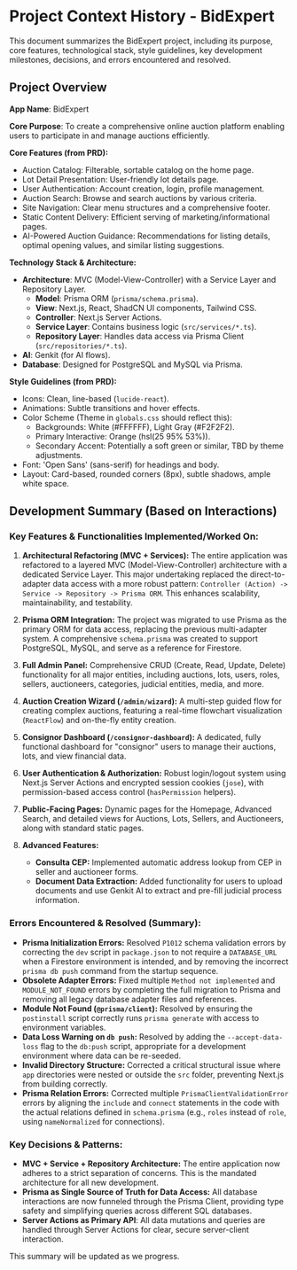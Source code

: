 # Project Context History - BidExpert

This document summarizes the BidExpert project, including its purpose, core features, technological stack, style guidelines, key development milestones, decisions, and errors encountered and resolved.

## Project Overview

**App Name**: BidExpert

**Core Purpose**: To create a comprehensive online auction platform enabling users to participate in and manage auctions efficiently.

**Core Features (from PRD):**
*   Auction Catalog: Filterable, sortable catalog on the home page.
*   Lot Detail Presentation: User-friendly lot details page.
*   User Authentication: Account creation, login, profile management.
*   Auction Search: Browse and search auctions by various criteria.
*   Site Navigation: Clear menu structures and a comprehensive footer.
*   Static Content Delivery: Efficient serving of marketing/informational pages.
*   AI-Powered Auction Guidance: Recommendations for listing details, optimal opening values, and similar listing suggestions.

**Technology Stack & Architecture:**
*   **Architecture**: MVC (Model-View-Controller) with a Service Layer and Repository Layer.
    *   **Model**: Prisma ORM (`prisma/schema.prisma`).
    *   **View**: Next.js, React, ShadCN UI components, Tailwind CSS.
    *   **Controller**: Next.js Server Actions.
    *   **Service Layer**: Contains business logic (`src/services/*.ts`).
    *   **Repository Layer**: Handles data access via Prisma Client (`src/repositories/*.ts`).
*   **AI**: Genkit (for AI flows).
*   **Database**: Designed for PostgreSQL and MySQL via Prisma.

**Style Guidelines (from PRD):**
*   Icons: Clean, line-based (`lucide-react`).
*   Animations: Subtle transitions and hover effects.
*   Color Scheme (Theme in `globals.css` should reflect this):
    *   Backgrounds: White (#FFFFFF), Light Gray (#F2F2F2).
    *   Primary Interactive: Orange (hsl(25 95% 53%)).
    *   Secondary Accent: Potentially a soft green or similar, TBD by theme adjustments.
*   Font: 'Open Sans' (sans-serif) for headings and body.
*   Layout: Card-based, rounded corners (8px), subtle shadows, ample white space.

## Development Summary (Based on Interactions)

### Key Features & Functionalities Implemented/Worked On:

1.  **Architectural Refactoring (MVC + Services):** The entire application was refactored to a layered MVC (Model-View-Controller) architecture with a dedicated Service Layer. This major undertaking replaced the direct-to-adapter data access with a more robust pattern: `Controller (Action) -> Service -> Repository -> Prisma ORM`. This enhances scalability, maintainability, and testability.

2.  **Prisma ORM Integration:** The project was migrated to use Prisma as the primary ORM for data access, replacing the previous multi-adapter system. A comprehensive `schema.prisma` was created to support PostgreSQL, MySQL, and serve as a reference for Firestore.

3.  **Full Admin Panel:** Comprehensive CRUD (Create, Read, Update, Delete) functionality for all major entities, including auctions, lots, users, roles, sellers, auctioneers, categories, judicial entities, media, and more.

4.  **Auction Creation Wizard (`/admin/wizard`):** A multi-step guided flow for creating complex auctions, featuring a real-time flowchart visualization (`ReactFlow`) and on-the-fly entity creation.

5.  **Consignor Dashboard (`/consignor-dashboard`):** A dedicated, fully functional dashboard for "consignor" users to manage their auctions, lots, and view financial data.

6.  **User Authentication & Authorization:** Robust login/logout system using Next.js Server Actions and encrypted session cookies (`jose`), with permission-based access control (`hasPermission` helpers).

7.  **Public-Facing Pages:** Dynamic pages for the Homepage, Advanced Search, and detailed views for Auctions, Lots, Sellers, and Auctioneers, along with standard static pages.

8.  **Advanced Features:**
    *   **Consulta CEP:** Implemented automatic address lookup from CEP in seller and auctioneer forms.
    *   **Document Data Extraction:** Added functionality for users to upload documents and use Genkit AI to extract and pre-fill judicial process information.

### Errors Encountered & Resolved (Summary):
*   **Prisma Initialization Errors:** Resolved `P1012` schema validation errors by correcting the `dev` script in `package.json` to not require a `DATABASE_URL` when a Firestore environment is intended, and by removing the incorrect `prisma db push` command from the startup sequence.
*   **Obsolete Adapter Errors:** Fixed multiple `Method not implemented` and `MODULE_NOT_FOUND` errors by completing the full migration to Prisma and removing all legacy database adapter files and references.
*   **Module Not Found (`@prisma/client`):** Resolved by ensuring the `postinstall` script correctly runs `prisma generate` with access to environment variables.
*   **Data Loss Warning on `db push`:** Resolved by adding the `--accept-data-loss` flag to the `db:push` script, appropriate for a development environment where data can be re-seeded.
*   **Invalid Directory Structure:** Corrected a critical structural issue where `app` directories were nested or outside the `src` folder, preventing Next.js from building correctly.
*   **Prisma Relation Errors:** Corrected multiple `PrismaClientValidationError` errors by aligning the `include` and `connect` statements in the code with the actual relations defined in `schema.prisma` (e.g., `roles` instead of `role`, using `nameNormalized` for connections).

### Key Decisions & Patterns:
*   **MVC + Service + Repository Architecture:** The entire application now adheres to a strict separation of concerns. This is the mandated architecture for all new development.
*   **Prisma as Single Source of Truth for Data Access:** All database interactions are now funneled through the Prisma Client, providing type safety and simplifying queries across different SQL databases.
*   **Server Actions as Primary API**: All data mutations and queries are handled through Server Actions for clear, secure server-client interaction.

This summary will be updated as we progress.
